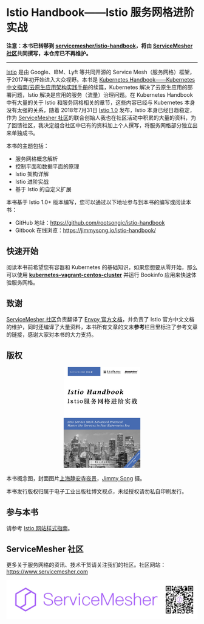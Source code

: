# Istio Handbook——Istio 服务网格进阶实战

**注意：本书已转移到 [servicemesher/istio-handbook](https://github.com/servicemesher/istio-handbook)，将由 [ServiceMesher 社区](https://www.servicemesher.com)共同撰写，本仓库已不再维护。**

---

[Istio](https://istio.io) 是由 Google、IBM、Lyft 等共同开源的 Service Mesh（服务网格）框架，于2017年初开始进入大众视野。本书是 [Kubernetes Handbook——Kubernetes 中文指南/云原生应用架构实践手册](https://github.com/rootsongjc/kubernetes-handbook)的续篇，Kubernetes 解决了云原生应用的部署问题，Istio 解决是应用的服务（流量）治理问题。在 Kubernetes Handbook 中有大量的关于 Istio 和服务网格相关的章节，这些内容已经与 Kubernetes 本身没有太强的关系，随着 2018年7月31日 [Istio 1.0](https://istio.io/blog/2018/announcing-1.0/) 发布，Istio 本身已经日趋稳定，作为 [ServiceMesher 社区](https://www.servicemesher.com)的联合创始人我也在社区活动中积累的大量的资料，为了回馈社区，我决定组合社区中已有的资料加上个人撰写，将服务网格部分独立出来单独成书。

本书的主题包括：

- 服务网格概念解析
- 控制平面和数据平面的原理
- Istio 架构详解
- Istio 进阶实战
- 基于 Istio 的自定义扩展

本书基于 Istio 1.0+ 版本编写，您可以通过以下地址参与到本书的编写或阅读本书：

- GitHub 地址：https://github.com/rootsongjc/istio-handbook
- Gitbook 在线浏览：https://jimmysong.io/istio-handbook/

## 快速开始

阅读本书前希望您有容器和 Kubernetes 的基础知识，如果您想要从零开始，那么可以使用 [**kubernetes-vagrant-centos-cluster**](https://github.com/rootsongjc/kubernetes-vagrant-centos-cluster) 并运行 Bookinfo 应用来快速体验服务网格。

## 致谢

[ServiceMesher 社区](https://www.servicemesher.com)负责翻译了 [Envoy 官方文档](https://www.servicemesher.com/envoy/)，并负责了 Istio 官方中文文档的维护，同时还编译了大量资料，本书所有文章的文末**参考**栏目里标注了参考文章的链接，感谢大家对本书的大力支持。

## 版权

<p align="center">
  <a href="https://jimmysong.io/istio-handbook">
    <img src="cover.jpg" width="40%" alt="Istio handbook - istio服务网格实践指南" />
  </a>
</p>

本书概念图，封面图片[上海静安寺夜景](https://jimmysongio.tuchong.com/24318231/)，[Jimmy Song](https://jimmysong.io) 摄。

本书发行版权归属于电子工业出版社博文视点，未经授权请勿私自印刷发行。

## 参与本书

请参考 [Istio 网站样式指南](https://istio.io/about/contribute/style-guide/)。

## ServiceMesher 社区

更多关于服务网格的资讯、技术干货请关注我们的社区。社区网站：https://www.servicemesher.com

![ServiceMesher 微信公众号](images/006tNc79ly1fz6cq93dwmj31jt0beq9s.jpg)